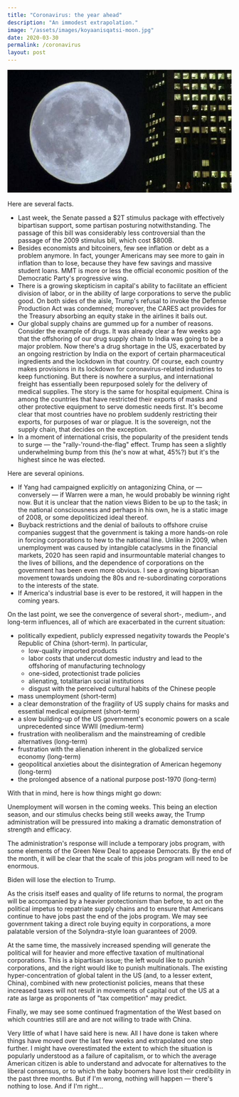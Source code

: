 ```yaml
---
title: "Coronavirus: the year ahead"
description: "An immodest extrapolation."
image: "/assets/images/koyaanisqatsi-moon.jpg"
date: 2020-03-30
permalink: /coronavirus
layout: post
---
```


![From Koyaanisqatsi.](../assets/images/koyaanisqatsi-moon.jpg)

Here are several facts.

- Last week, the Senate passed a $2T stimulus package with effectively bipartisan support, some partisan posturing notwithstanding. The passage of this bill was considerably less controversial than the passage of the 2009 stimulus bill, which cost \$800B.
- Besides economists and bitcoiners, few see inflation or debt as a problem anymore. In fact, younger Americans may see more to gain in inflation than to lose, because they have few savings and massive student loans. MMT is more or less the official economic position of the Democratic Party's progressive wing.
- There is a growing skepticism in capital's ability to facilitate an efficient division of labor, or in the ability of large corporations to serve the public good. On both sides of the aisle, Trump's refusal to invoke the Defense Production Act was condemned; moreover, the CARES act provides for the Treasury absorbing an equity stake in the airlines it bails out.
- Our global supply chains are gummed up for a number of reasons. Consider the example of drugs. It was already clear a few weeks ago that the offshoring of our drug supply chain to India was going to be a major problem. Now there's a drug shortage in the US, exacerbated by an ongoing restriction by India on the export of certain pharmaceutical ingredients and the lockdown in that country. Of course, each country makes provisions in its lockdown for coronavirus-related industries to keep functioning. But there is nowhere a surplus, and international freight has essentially been repurposed solely for the delivery of medical supplies. The story is the same for hospital equipment. China is among the countries that have restricted their exports of masks and other protective equipment to serve domestic needs first. It's become clear that most countries have no problem suddenly restricting their exports, for purposes of war or plague. It is the sovereign, not the supply chain, that decides on the exception.
- In a moment of international crisis, the popularity of the president tends to surge — the "rally-'round-the-flag" effect. Trump has seen a slightly underwhelming bump from this (he's now at what, 45%?) but it's the highest since he was elected.

Here are several opinions.

- If Yang had campaigned explicitly on antagonizing China, or — conversely — if Warren were a man, he would probably be winning right now. But it is unclear that the nation views Biden to be up to the task; in the national consciousness and perhaps in his own, he is a static image of 2008, or some depoliticized ideal thereof.
- Buyback restrictions and the denial of bailouts to offshore cruise companies suggest that the government is taking a more hands-on role in forcing corporations to hew to the national line. Unlike in 2009, when unemployment was caused by intangible cataclysms in the financial markets, 2020 has seen rapid and insurmountable material changes to the lives of billions, and the dependence of corporations on the government has been even more obvious. I see a growing bipartisan movement towards undoing the 80s and re-subordinating corporations to the interests of the state.
- If America's industrial base is ever to be restored, it will happen in the coming years.

On the last point, we see the convergence of several short-, medium-, and long-term influences, all of which are exacerbated in the current situation:

- politically expedient, publicly expressed negativity towards the People's Republic of China (short-term). In particular,
  - low-quality imported products
  - labor costs that undercut domestic industry and lead to the offshoring of manufacturing technology
  - one-sided, protectionist trade policies
  - alienating, totalitarian social institutions
  - disgust with the perceived cultural habits of the Chinese people
- mass unemployment (short-term)
- a clear demonstration of the fragility of US supply chains for masks and essential medical equipment (short-term)
- a slow building-up of the US government's economic powers on a scale unprecedented since WWII (medium-term)
- frustration with neoliberalism and the mainstreaming of credible alternatives (long-term)
- frustration with the alienation inherent in the globalized service economy (long-term)
- geopolitical anxieties about the disintegration of American hegemony (long-term)
- the prolonged absence of a national purpose post-1970 (long-term)

With that in mind, here is how things might go down:

Unemployment will worsen in the coming weeks. This being an election season, and our stimulus checks being still weeks away, the Trump administration will be pressured into making a dramatic demonstration of strength and efficacy.

The administration's response will include a temporary jobs program, with some elements of the Green New Deal to appease Democrats. By the end of the month, it will be clear that the scale of this jobs program will need to be enormous.

Biden will lose the election to Trump.

As the crisis itself eases and quality of life returns to normal, the program will be accompanied by a heavier protectionism than before, to act on the political impetus to repatriate supply chains and to ensure that Americans continue to have jobs past the end of the jobs program. We may see government taking a direct role buying equity in corporations, a more palatable version of the Solyndra-style loan guarantees of 2009.

At the same time, the massively increased spending will generate the political will for heavier and more effective taxation of multinational corporations. This is a bipartisan issue; the left would like to punish corporations, and the right would like to punish multinationals. The existing hyper-concentration of global talent in the US (and, to a lesser extent, China), combined with new protectionist policies, means that these increased taxes will not result in movements of capital out of the US at a rate as large as proponents of "tax competition" may predict.

Finally, we may see some continued fragmentation of the West based on which countries still are and are not willing to trade with China.

Very little of what I have said here is new. All I have done is taken where things have moved over the last few weeks and extrapolated one step further. I might have overestimated the extent to which the situation is popularly understood as a failure of capitalism, or to which the average American citizen is able to understand and advocate for alternatives to the liberal consensus, or to which the baby boomers have lost their credibility in the past three months. But if I'm wrong, nothing will happen — there's nothing to lose. And if I'm right...
